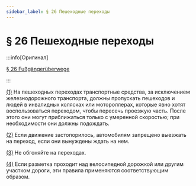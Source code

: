 ```yaml
---
sidebar_label: § 26 Пешеходные переходы
---
```


# § 26 Пешеходные переходы

:::info[Оригинал]

[§ 26 Fußgängerüberwege](https://www.gesetze-im-internet.de/stvo_2013/__26.html)

:::


<span id="1">[(1)](#1)</span> На пешеходных переходах транспортные средства, за исключением железнодорожного транспорта,
должны пропускать пешеходов и людей в инвалидных колясках или мотороллерах, которые явно хотят
воспользоваться переходом, чтобы пересечь проезжую часть. После этого они могут приближаться
только с умеренной скоростью; при необходимости они должны подождать.


<span id="2">[(2)](#2)</span> Если движение застопорилось, автомобилям запрещено выезжать на переход, если они вынуждены
ждать на нем.


<span id="3">[(3)](#3)</span> Не обгоняйте на переходах.


<span id="4">[(4)](#4)</span> Если разметка проходит над велосипедной дорожкой или другим участком дороги, эти
правила применяются соответствующим образом.
